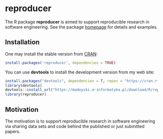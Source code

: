 <!-- README.md is generated from README.Rmd. Please edit that file -->

# reproducer

The R package **reproducer** is aimed to support reproducible research
in software engineering. See the package
[homepage](https://madeyski.e-informatyka.pl/reproducible-research/) for
details and examples.

## Installation

One may install the stable version from
[CRAN](https://cran.r-project.org/package=reproducer):

``` r
install.packages('reproducer', dependencies = TRUE)
```

You can use **devtools** to install the development version from my web
site:

``` r
install.packages("devtools", dependencies = T, repos = "https://cran.r-project.org/")
library(devtools)
devtools::install_url("https://madeyski.e-informatyka.pl/download/R/reproducer_0.5.2.tar.gz")
library(reproducer)
```

## Motivation

The motivation is to support reproducible research in software
engineering via sharing data sets and code behind the published or just
submitted papers.
